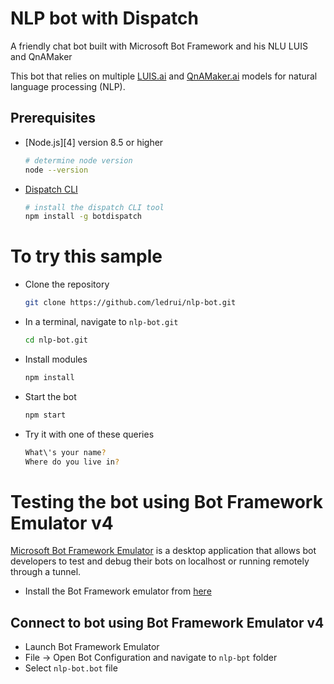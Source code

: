 # NLP bot with Dispatch
A friendly chat bot built with Microsoft Bot Framework and his NLU LUIS and QnAMaker 

This bot that relies on multiple [LUIS.ai](https://www.luis.ai) and [QnAMaker.ai](https://qnamaker.ai) models for natural language processing (NLP).

## Prerequisites
- [Node.js][4] version 8.5 or higher
    ```bash
    # determine node version
    node --version
    ```
- [Dispatch CLI](https://github.com/Microsoft/botbuilder-tools/tree/master/packages/Dispatch)
    ```bash
    # install the dispatch CLI tool
    npm install -g botdispatch
    ```

# To try this sample
- Clone the repository
    ```bash
    git clone https://github.com/ledrui/nlp-bot.git
    ```
- In a terminal, navigate to `nlp-bot.git`
    ```bash
    cd nlp-bot.git
    ```
- Install modules
    ```bash
    npm install
    ```
- Start the bot
    ```bash
    npm start
    ```
- Try it with one of these queries
  
    ```bash
    What\'s your name?
    Where do you live in?
    ```

# Testing the bot using Bot Framework Emulator **v4**
[Microsoft Bot Framework Emulator](https://github.com/microsoft/botframework-emulator) is a desktop application that allows bot developers to test and debug their bots on localhost or running remotely through a tunnel.

- Install the Bot Framework emulator from [here](https://github.com/microsoft/botframework-emulator/releases)

## Connect to bot using Bot Framework Emulator **v4**
- Launch Bot Framework Emulator
- File -> Open Bot Configuration and navigate to `nlp-bpt` folder
- Select `nlp-bot.bot` file
